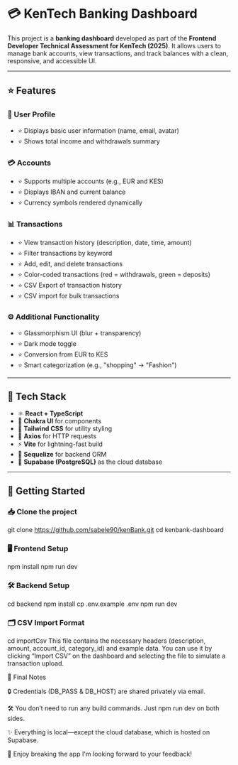 # 💳 KenTech Banking Dashboard

This project is a **banking dashboard** developed as part of the **Frontend Developer Technical Assessment for KenTech (2025)**. It allows users to manage bank accounts, view transactions, and track balances with a clean, responsive, and accessible UI.

---

## ⭐ Features

### 👤 User Profile
- ⭐ Displays basic user information (name, email, avatar)
- ⭐ Shows total income and withdrawals summary

### 💳 Accounts
- ⭐ Supports multiple accounts (e.g., EUR and KES)
- ⭐ Displays IBAN and current balance
- ⭐ Currency symbols rendered dynamically

### 📊 Transactions
- ⭐ View transaction history (description, date, time, amount)
- ⭐ Filter transactions by keyword
- ⭐ Add, edit, and delete transactions
- ⭐ Color-coded transactions (red = withdrawals, green = deposits)
- ⭐ CSV Export of transaction history
- ⭐ CSV import for bulk transactions


### ⚙️ Additional Functionality
- ⭐ Glassmorphism UI (blur + transparency)
- ⭐ Dark mode toggle
- ⭐ Conversion from EUR to KES
- ⭐ Smart categorization (e.g., "shopping" → "Fashion")

---

## 🧩 Tech Stack

- ⚛️ **React + TypeScript**
- 🎨 **Chakra UI** for components
- 💨 **Tailwind CSS** for utility styling
- 📡 **Axios** for HTTP requests
- ⚡ **Vite** for lightning-fast build
- 🐘 **Sequelize** for backend ORM
- 🧠 **Supabase (PostgreSQL)** as the cloud database

---

## 🚀 Getting Started

### 📥 Clone the project

git clone https://github.com/sabele90/kenBank.git
cd kenbank-dashboard

### 🖥️ Frontend Setup
npm install
npm run dev

### 🛠️ Backend Setup
cd backend
npm install
cp .env.example .env
npm run dev

### 🗂 CSV Import Format
cd importCsv
This file contains the necessary headers (description, amount, account_id, category_id) and example data.
You can use it by clicking “Import CSV” on the dashboard and selecting the file to simulate a transaction upload.

📌 Final Notes

🔒 Credentials (DB_PASS & DB_HOST) are shared privately via email.

🛠 You don’t need to run any build commands. Just npm run dev on both sides.

✨ Everything is local—except the cloud database, which is hosted on Supabase.

🎉 Enjoy breaking the app
I'm looking forward to your feedback!